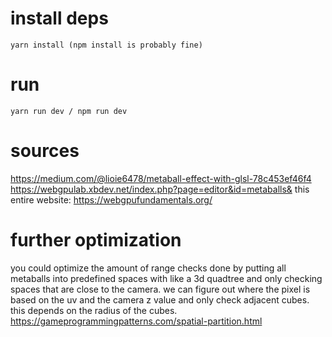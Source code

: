 # install deps

```
yarn install (npm install is probably fine)
```

# run

```
yarn run dev / npm run dev
```

# sources

https://medium.com/@lioie6478/metaball-effect-with-glsl-78c453ef46f4
https://webgpulab.xbdev.net/index.php?page=editor&id=metaballs&
this entire website: https://webgpufundamentals.org/

# further optimization

you could optimize the amount of range checks done by putting all metaballs into predefined spaces with like a 3d quadtree and only checking spaces that are close to the camera. we can figure out where the pixel is based on the uv and the camera z value and only check adjacent cubes. this depends on the radius of the cubes. https://gameprogrammingpatterns.com/spatial-partition.html
